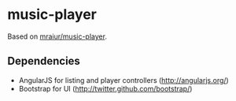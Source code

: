 # music-player

Based on [mraiur/music-player](https://github.com/mraiur/music-player).

## Dependencies
- AngularJS for listing and player controllers (http://angularjs.org/)
- Bootstrap for UI (http://twitter.github.com/bootstrap/)
